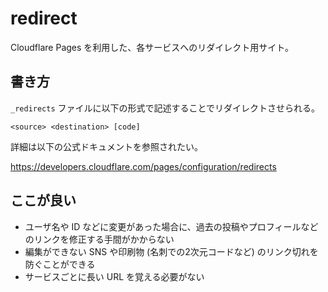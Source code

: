 # redirect

Cloudflare Pages を利用した、各サービスへのリダイレクト用サイト。

## 書き方

`_redirects` ファイルに以下の形式で記述することでリダイレクトさせられる。

```
<source> <destination> [code]
```

詳細は以下の公式ドキュメントを参照されたい。

https://developers.cloudflare.com/pages/configuration/redirects

## ここが良い

 - ユーザ名や ID などに変更があった場合に、過去の投稿やプロフィールなどのリンクを修正する手間がかからない
 - 編集ができない SNS や印刷物 (名刺での2次元コードなど) のリンク切れを防ぐことができる
 - サービスごとに長い URL を覚える必要がない